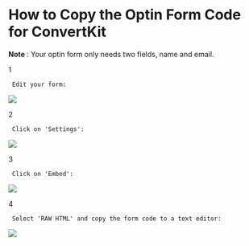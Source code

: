 # How to Copy the Optin Form Code for ConvertKit

**Note** : Your optin form only needs two fields, name and email.

1

```text
 Edit your form: 
```

![](https://d33v4339jhl8k0.cloudfront.net/docs/assets/53974d6ce4b0c76107b109d1/images/5981f46b2c7d3a73488b933d/file-%20Ubq2CX89d1.png)

2

```text
 Click on 'Settings': 
```

![](https://d33v4339jhl8k0.cloudfront.net/docs/assets/53974d6ce4b0c76107b109d1/images/5b3404812c7d3a0fa9a38757/file-k3AfngpklN.png)

3

```text
 Click on 'Embed': 
```

![](https://d33v4339jhl8k0.cloudfront.net/docs/assets/53974d6ce4b0c76107b109d1/images/5981f4e8042863033a1b93bd/file-l2Y7AWI1wB.png)

4

```text
 Select 'RAW HTML' and copy the form code to a text editor: 
```

![](https://d33v4339jhl8k0.cloudfront.net/docs/assets/53974d6ce4b0c76107b109d1/images/5981f52c2c7d3a73488b9347/file-55GbfcrI0S.png)

